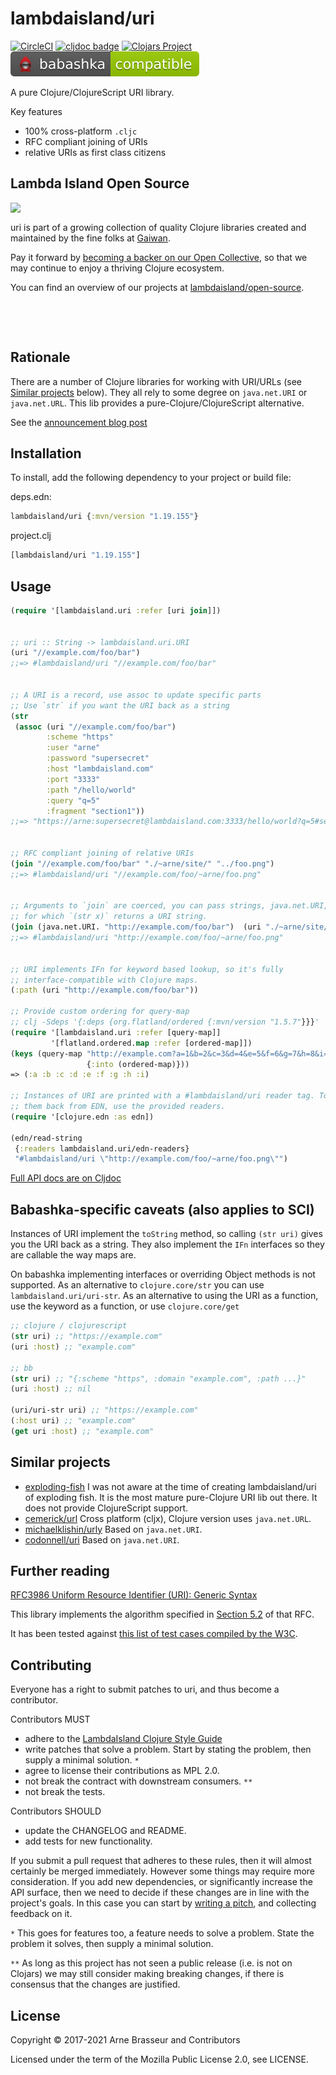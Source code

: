 # lambdaisland/uri

<!-- badges -->
[![CircleCI](https://circleci.com/gh/lambdaisland/uri.svg?style=svg)](https://circleci.com/gh/lambdaisland/uri) [![cljdoc badge](https://cljdoc.org/badge/lambdaisland/uri)](https://cljdoc.org/d/lambdaisland/uri) [![Clojars Project](https://img.shields.io/clojars/v/lambdaisland/uri.svg)](https://clojars.org/lambdaisland/uri)
[![bb compatible](https://raw.githubusercontent.com/babashka/babashka/master/logo/badge.svg)](https://book.babashka.org#badges)
<!-- /badges -->

A pure Clojure/ClojureScript URI library.

Key features

- 100% cross-platform `.cljc`
- RFC compliant joining of URIs
- relative URIs as first class citizens

<!-- opencollective -->
## Lambda Island Open Source

<img align="left" src="https://github.com/lambdaisland/open-source/raw/master/artwork/lighthouse_readme.png">

&nbsp;

uri is part of a growing collection of quality Clojure libraries created and maintained
by the fine folks at [Gaiwan](https://gaiwan.co).

Pay it forward by [becoming a backer on our Open Collective](http://opencollective.com/lambda-island),
so that we may continue to enjoy a thriving Clojure ecosystem.

You can find an overview of our projects at [lambdaisland/open-source](https://github.com/lambdaisland/open-source).

&nbsp;

&nbsp;
<!-- /opencollective -->

## Rationale

There are a number of Clojure libraries for working with URI/URLs (see
[Similar projects](#similar-projects) below). They all rely to some degree on
`java.net.URI` or `java.net.URL`. This lib provides a pure-Clojure/ClojureScript
alternative.

See the [announcement blog post](https://lambdaisland.com/blog/27-02-2017-announcing-lambdaisland-uri)

## Installation

To install, add the following dependency to your project or build file:

deps.edn:

``` clojure
lambdaisland/uri {:mvn/version "1.19.155"}
```

project.clj

``` clojure
[lambdaisland/uri "1.19.155"]
```

## Usage

``` clojure
(require '[lambdaisland.uri :refer [uri join]])


;; uri :: String -> lambdaisland.uri.URI
(uri "//example.com/foo/bar")
;;=> #lambdaisland/uri "//example.com/foo/bar"


;; A URI is a record, use assoc to update specific parts
;; Use `str` if you want the URI back as a string
(str
 (assoc (uri "//example.com/foo/bar")
        :scheme "https"
        :user "arne"
        :password "supersecret"
        :host "lambdaisland.com"
        :port "3333"
        :path "/hello/world"
        :query "q=5"
        :fragment "section1"))
;;=> "https://arne:supersecret@lambdaisland.com:3333/hello/world?q=5#section1"


;; RFC compliant joining of relative URIs
(join "//example.com/foo/bar" "./~arne/site/" "../foo.png")
;;=> #lambdaisland/uri "//example.com/foo/~arne/foo.png"


;; Arguments to `join` are coerced, you can pass strings, java.net.URI, or any x
;; for which `(str x)` returns a URI string.
(join (java.net.URI. "http://example.com/foo/bar")  (uri "./~arne/site/") "../foo.png")
;;=> #lambdaisland/uri "http://example.com/foo/~arne/foo.png"


;; URI implements IFn for keyword based lookup, so it's fully
;; interface-compatible with Clojure maps.
(:path (uri "http://example.com/foo/bar"))

;; Provide custom ordering for query-map
;; clj -Sdeps '{:deps {org.flatland/ordered {:mvn/version "1.5.7"}}}'
(require '[lambdaisland.uri :refer [query-map]]
         '[flatland.ordered.map :refer [ordered-map]])
(keys (query-map "http://example.com?a=1&b=2&c=3&d=4&e=5&f=6&g=7&h=8&i=9"
                 {:into (ordered-map)}))
=> (:a :b :c :d :e :f :g :h :i)

;; Instances of URI are printed with a #lambdaisland/uri reader tag. To read
;; them back from EDN, use the provided readers.
(require '[clojure.edn :as edn])

(edn/read-string
 {:readers lambdaisland.uri/edn-readers}
 "#lambdaisland/uri \"http://example.com/foo/~arne/foo.png\"")
```

[Full API docs are on Cljdoc](https://cljdoc.org/d/lambdaisland/uri)

## Babashka-specific caveats (also applies to SCI)

Instances of URI implement the `toString` method, so calling `(str uri)` gives
you the URI back as a string. They also implement the `IFn` interfaces so they
are callable the way maps are.

On babashka implementing interfaces or overriding Object methods is not
supported. As an alternative to `clojure.core/str` you can use
`lambdaisland.uri/uri-str`. As an alternative to using the URI as a function, use the keyword as a function, or use `clojure.core/get`

``` clojure
;; clojure / clojurescript
(str uri) ;; "https://example.com"
(uri :host) ;; "example.com"

;; bb
(str uri) ;; "{:scheme "https", :domain "example.com", :path ...}"
(uri :host) ;; nil

(uri/uri-str uri) ;; "https://example.com"
(:host uri) ;; "example.com"
(get uri :host) ;; "example.com"
```

## Similar projects

* [exploding-fish](https://github.com/wtetzner/exploding-fish)
  I was not aware at the time of creating lambdaisland/uri of exploding fish. It
  is the most mature pure-Clojure URI lib out there. It does not provide
  ClojureScript support.
* [cemerick/url](https://github.com/cemerick/url)
  Cross platform (cljx), Clojure version uses `java.net.URL`.
* [michaelklishin/urly](https://github.com/michaelklishin/urly)
  Based on `java.net.URI`.
* [codonnell/uri](https://github.com/codonnell/uri)
  Based on `java.net.URI`.

## Further reading

[RFC3986 Uniform Resource Identifier (URI): Generic Syntax](https://www.ietf.org/rfc/rfc3986.txt)

This library implements the algorithm specified in [Section 5.2](https://tools.ietf.org/html/rfc3986#section-5.2) of that RFC.

It has been tested against [this list of test cases compiled by the W3C](https://www.w3.org/2004/04/uri-rel-test.html).

<!-- contributing -->
## Contributing

Everyone has a right to submit patches to uri, and thus become a contributor.

Contributors MUST

- adhere to the [LambdaIsland Clojure Style Guide](https://nextjournal.com/lambdaisland/clojure-style-guide)
- write patches that solve a problem. Start by stating the problem, then supply a minimal solution. `*`
- agree to license their contributions as MPL 2.0.
- not break the contract with downstream consumers. `**`
- not break the tests.

Contributors SHOULD

- update the CHANGELOG and README.
- add tests for new functionality.

If you submit a pull request that adheres to these rules, then it will almost
certainly be merged immediately. However some things may require more
consideration. If you add new dependencies, or significantly increase the API
surface, then we need to decide if these changes are in line with the project's
goals. In this case you can start by [writing a pitch](https://nextjournal.com/lambdaisland/pitch-template),
and collecting feedback on it.

`*` This goes for features too, a feature needs to solve a problem. State the problem it solves, then supply a minimal solution.

`**` As long as this project has not seen a public release (i.e. is not on Clojars)
we may still consider making breaking changes, if there is consensus that the
changes are justified.
<!-- /contributing -->

<!-- license-mpl -->
## License

Copyright &copy; 2017-2021 Arne Brasseur and Contributors

Licensed under the term of the Mozilla Public License 2.0, see LICENSE.
<!-- /license-mpl -->
